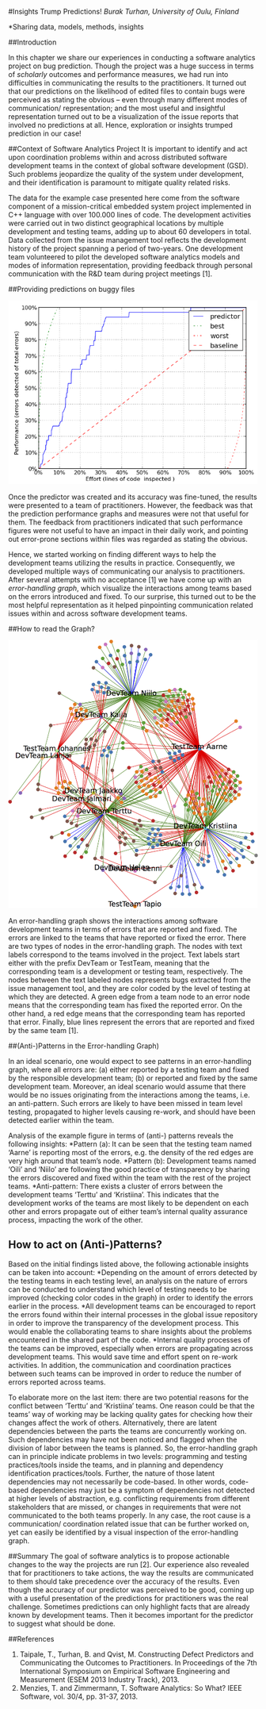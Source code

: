 #Insights Trump Predictions!
*Burak Turhan, University of Oulu, Finland*

*Sharing data, models, methods, insights

##Introduction

In this chapter we share our experiences in conducting a software analytics project on bug prediction. Though the project was a huge success in terms of _scholarly_ outcomes and performance measures, we had run into difficulties in communicating the results to the practitioners. It turned out that our predictions on the likelihood of edited files to contain bugs were perceived as stating the obvious – even through many different modes of communication/ representation; and the most useful and insightful representation turned out to be a visualization of the issue reports that involved no predictions at all. Hence, exploration or insights trumped prediction in our case!


##Context of Software Analytics Project
It is important to identify and act upon coordination problems within and across distributed software development teams in the context of global software development (GSD). Such problems jeopardize the quality of the system under development, and their identification is paramount to mitigate quality related risks.

The data for the example case presented here come from the software component of a mission-critical embedded system project implemented in C++ language with over 100.000 lines of code. The development activities were carried out in two distinct geographical locations by multiple development and testing teams, adding up to about 60 developers in total. Data collected from the issue management tool reflects the development history of the project spanning a period of two-years. One development team volunteered to pilot the developed software analytics models and modes of information representation, providing feedback through personal communication with the R&D team during project meetings [1].

##Providing predictions on buggy files

![alt text](./performance.png "This graph basically says that 90% of all bugs can be detected by going through the top 30% of the predictions.")

Once the predictor was created and its accuracy was fine-tuned, the results were presented to a team of practitioners. However, the feedback was that the prediction performance graphs and measures were not that useful for them. The feedback from practitioners indicated that such performance figures were not useful to have an impact in their daily work, and pointing out error-prone sections within files was regarded as stating the obvious.

Hence, we started working on finding different ways to help the development teams utilizing the results in practice. Consequently, we developed multiple ways of communicating our analysis to practitioners. After several attempts with no acceptance [1] we have come up with an _error-handling graph_, which visualize the interactions among teams based on the errors introduced and fixed. To our surprise, this turned out to be the most helpful representation as it helped pinpointing communication related issues within and across software development teams.

##How to read the Graph?

![alt text](./graph.png "Error-handling Graph: Visualization of latent communication across teams over reported issues.")

An error-handling graph shows the interactions among software development teams in terms of errors that are reported and fixed. The errors are linked to the teams that have reported or fixed the error. There are two types of nodes in the error-handling graph. The nodes with text labels correspond to the teams involved in the project. Text labels start either with the prefix DevTeam or TestTeam, meaning that the corresponding team is a development or testing team, respectively. The nodes between the text labeled nodes represents bugs extracted from the issue management tool, and they are color coded by the level of testing at which they are detected. A green edge from a team node to an error node means that the corresponding team has fixed the reported error. On the other hand, a red edge means that the corresponding team has reported that error. Finally, blue lines represent the errors that are reported and fixed by the same team [1].

##(Anti-)Patterns in the Error-handling Graph)

In an ideal scenario, one would expect to see patterns in an error-handling graph, where all errors are: (a) either reported by a testing team and fixed by the responsible development team; (b) or reported and fixed by the same development team. Moreover, an ideal scenario would assume that there would be no issues originating from the interactions among the teams, i.e. an anti-pattern. Such errors are likely to have been missed in team level testing, propagated to higher levels causing re-work, and should have been detected earlier within the team.

Analysis of the example figure in terms of (anti-) patterns reveals the following insights:
*Pattern (a): It can be seen that the testing team named ‘Aarne’ is reporting most of the errors, e.g. the density of the red edges are very high around that team’s node.
*Pattern (b): Development teams named ‘Oili’ and ‘Niilo’ are following the good practice of transparency by sharing the errors discovered and fixed within the team with the rest of the project teams.
*Anti-pattern: There exists a cluster of errors between the development teams ‘Terttu’ and ‘Kristiina’. This indicates that the development works of the teams are most likely to be dependent on each other and errors propagate out of either team’s internal quality assurance process, impacting the work of the other.

## How to act on (Anti-)Patterns?

Based on the initial findings listed above, the following actionable insights can be taken into account:
*Depending on the amount of errors detected by the testing teams in each testing level, an analysis on the nature of errors can be conducted to understand which level of testing needs to be improved (checking color codes in the graph) in order to identify the errors earlier in the process.
*All development teams can be encouraged to report the errors found within their internal processes in the global issue repository in order to improve the transparency of the development process. This would enable the collaborating teams to share insights about the problems encountered in the shared part of the code.
*Internal quality processes of the teams can be improved, especially when errors are propagating across development teams. This would save time and effort spent on re-work activities. In addition, the communication and coordination practices between such teams can be improved in order to reduce the number of errors reported across teams.

To elaborate more on the last item: there are two potential reasons for the conflict between ‘Terttu’ and ‘Kristiina’ teams. One reason could be that the teams’ way of working may be lacking quality gates for checking how their changes affect the work of others. Alternatively, there are latent dependencies between the parts the teams are concurrently working on. Such dependencies may have not been noticed and flagged when the division of labor between the teams is planned. So, the error-handling graph can in principle indicate problems in two levels: programming and testing practices/tools inside the teams, and in planning and dependency identification practices/tools. Further, the nature of those latent dependencies may not necessarily be code-based. In other words, code-based dependencies may just be a symptom of dependencies not detected at higher levels of abstraction, e.g. conflicting requirements from different stakeholders that are missed, or changes in requirements that were not communicated to the both teams properly. In any case, the root cause is a communication/ coordination related issue that can be further worked on, yet can easily be identified by a visual inspection of the error-handling graph.

##Summary
 The goal of software analytics is to propose actionable changes to the way the projects are run [2]. Our experience also revealed that for practitioners to take actions, the way the results are communicated to them should take precedence over the accuracy of the results. Even though the accuracy of our predictor was perceived to be good, coming up with a useful presentation of the predictions for practitioners was the real challenge. Sometimes predictions can only highlight facts that are already known by development teams. Then it becomes important for the predictor to suggest what should be done.


##References
1.	Taipale, T., Turhan, B. and Qvist, M. Constructing Defect Predictors and Communicating the Outcomes to Practitioners. In Proceedings of the 7th International Symposium on Empirical Software Engineering and Measurement (ESEM 2013 Industry Track), 2013.
2.	Menzies, T. and Zimmermann, T. Software Analytics: So What? IEEE Software, vol. 30/4, pp. 31-37, 2013.
